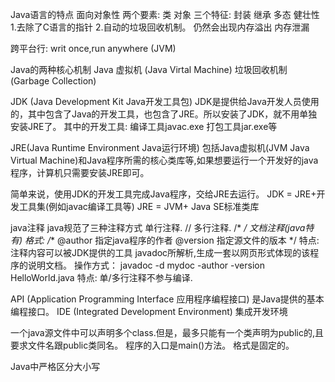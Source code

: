 
Java语言的特点
面向对象性
  两个要素: 类  对象
  三个特征: 封装 继承 多态
健壮性
  1.去除了C语言的指针
  2.自动的垃圾回收机制。 仍然会出现内存溢出 内存泄漏

跨平台行: writ once,run anywhere   (JVM)


Java的两种核心机制 
 Java 虚拟机 (Java Virtal Machine)
 垃圾回收机制(Garbage Collection)


JDK (Java Development Kit   Java开发工具包)
  JDK是提供给Java开发人员使用的，其中包含了Java的开发工具，也包含了JRE。所以安装了JDK，就不用单独安装JRE了。  其中的开发工具: 编译工具javac.exe 打包工具jar.exe等

JRE(Java Runtime Environment Java运行环境)
  包括Java虚拟机(JVM Java Virtual Machine)和Java程序所需的核心类库等,如果想要运行一个开发好的java程序，计算机只需要安装JRE即可。 

简单来说，使用JDK的开发工具完成Java程序，交给JRE去运行。
JDK = JRE+开发工具集(例如javac编译工具等)
JRE = JVM+ Java SE标准类库



java注释
java规范了三种注释方式
  单行注释. // 
  多行注释.  /*   */
  文档注释(java特有)
    格式: /**
          @author 指定java程序的作者
          @version 指定源文件的版本
          */
    特点:注释内容可以被JDK提供的工具 javadoc所解析,生成一套以网页形式体现的该程序的说明文档。 
    操作方式： javadoc -d mydoc -author -version HelloWorld.java
特点: 单/多行注释不参与编译. 


API (Application Programming Interface 应用程序编程接口) 是Java提供的基本编程接口。 
IDE (Integrated Development Environment) 集成开发环境


一个java源文件中可以声明多个class.但是，最多只能有一个类声明为public的,且要求文件名跟public类同名。 
程序的入口是main()方法。 格式是固定的。 


Java中严格区分大小写
